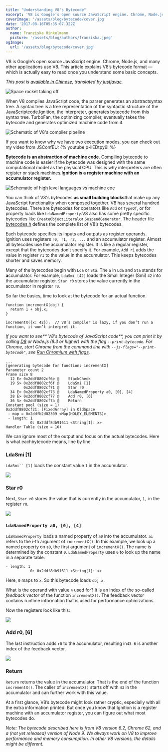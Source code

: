 ```yaml
---
title: "Understanding V8's Bytecode"
excerpt: 'V8 is Google’s open source JavaScript engine. Chrome, Node.js, and many other applications use V8. This article explains V8’s bytecode format — which is actually easy to read once you understand some basic concepts.'
coverImage: '/assets/blog/bytecode/cover.jpg'
date: '2017-08-16T05:35:07.322Z'
author:
  name: Franziska Hinkelmann
  picture: '/assets/blog/authors/franziska.jpeg'
ogImage:
  url: '/assets/blog/bytecode/cover.jpg'
---
```


V8 is Google’s open source JavaScript engine. Chrome, Node.js, and many other applications use V8. This article explains V8’s bytecode format — which is actually easy to read once you understand some basic concepts.

*This post is [available in Chinese](https://zhuanlan.zhihu.com/p/28590489), translated by [justjavac](https://medium.com/@justjavac).*


![Space rocket taking off](/assets/blog/bytecode/img1.png "Ignition! We have lift-off! Interpreter Ignition is part of our compiler pipeline since 2016.")

When V8 compiles JavaScript code, the parser generates an abstractsyntax tree. A syntax tree is a tree representation of the syntactic structure of the JavaScriptcode.Ignition, the interpreter, generates bytecode from this syntax tree. TurboFan, the optimizing compiler, eventually takes the bytecode and generates optimized machine code from it.

![Schematic of V8's compiler pipeline](/assets/blog/bytecode/img2.png "V8’s compiler pipeline")

If you want to know why we have two execution modes, you can check out my video from JSConfEU:
{% youtube p-iiEDtpy6I %}


**Bytecode is an abstraction of machine code**. Compiling bytecode to machine code is easier if the bytecode was designed with the same computational model as the physical CPU. This is why interpreters are often register or stack machines.**Ignition is a register machine with an accumulator register.**

![Schematic of high level languages vs machine coe](/assets/blog/bytecode/img3.png)

You can think of V8's bytecodes **as small building blocks**that make up any JavaScript functionality when composed together. V8 has several hundred bytecodes. There are bytecodes for operators like `Add` or `TypeOf`, or for property loads like `LdaNamedProperty`.V8 also has some pretty specific bytecodes like `CreateObjectLiteral`or `SuspendGenerator`. The header file [bytecodes.h](https://github.com/v8/v8/blob/master/src/interpreter/bytecodes.h) defines the complete list of V8’s bytecodes.

Each bytecode specifies its inputs and outputs as register operands. Ignition uses registers `r0, r1, r2, ...` and an accumulator register. Almost all bytecodes use the accumulator register. It is like a regular register, except that the bytecodes don’t specify it. For example, `Add r1` adds the value in register `r1` to the value in the accumulator. This keeps bytecodes shorter and saves memory.

Many of the bytecodes begin with `Lda` or `Sta`. The `a` in `Lda` and `Sta` stands for **a**ccumulator. For example, `LdaSmi [42]` loads the Small Integer (Smi) `42` into the accumulator register. `Star r0` stores the value currently in the accumulator in register `r0`.

So far the basics, time to look at the bytecode for an actual function.

    function incrementX(obj) {
      return 1 + obj.x;
    }

    incrementX({x: 42});  // V8’s compiler is lazy, if you don’t run a function, it won’t interpret it.

_If you want to see** V8's bytecode of JavaScript code**, you can print it by calling [D8](https://github.com/v8/v8/wiki/Using-D8) or Node.js (8.3 or higher) with the flag `--print-bytecode`. For Chrome, start Chrome from the command line with `--js-flags="--print-bytecode"`, see [Run Chromium with flags](https://www.chromium.org/developers/how-tos/run-chromium-with-flags)._
  
    ...
    [generating bytecode for function: incrementX]
    Parameter count 2
    Frame size 8
      12 E> 0x2ddf8802cf6e @    StackCheck
      19 S> 0x2ddf8802cf6f @    LdaSmi [1]
            0x2ddf8802cf71 @    Star r0
      34 E> 0x2ddf8802cf73 @    LdaNamedProperty a0, [0], [4]
      28 E> 0x2ddf8802cf77 @    Add r0, [6]
      36 S> 0x2ddf8802cf7a @    Return
    Constant pool (size = 1)
    0x2ddf8802cf21: [FixedArray] in OldSpace
     - map = 0x2ddfb2d02309 <Map(HOLEY_ELEMENTS)>
     - length: 1
               0: 0x2ddf8db91611 <String[1]: x>
    Handler Table (size = 16)

We can ignore most of the output and focus on the actual bytecodes. Here is what eachbytecode means, line by line.

### LdaSmi [1]

`LdaSmi`` [1]` loads the constant value `1` in the accumulator.

![](/assets/blog/bytecode/smallImage1.png)
### Star r0

Next, `Star r0` stores the value that is currently in the accumulator, `1,` in the register `r0`.

![](/assets/blog/bytecode/smallImage2.png)

### `LdaNamedProperty a0, [0], [4]`

`LdaNamedProperty` loads a named property of `a0` into the accumulator. `ai` refers to the i-th argument of `incrementX()`. In this example, we look up a named property on `a0`, the first argument of `incrementX()`. The name is determined by the constant `0`. `LdaNamedProperty` uses `0` to look up the name in a separate table:

    - length: 1
               0: 0x2ddf8db91611 <String[1]: x>

Here, `0` maps to `x`. So this bytecode loads `obj.x`.

What is the operand with value `4` used for? It is an index of the so-called *feedback vector* of the function `incrementX()`. The feedback vector contains runtime information that is used for performance optimizations.

Now the registers look like this:

![](/assets/blog/bytecode/smallImage3.png)

### Add r0, [6]

The last instruction adds `r0` to the accumulator, resulting in`43`. `6` is another index of the feedback vector.

![](/assets/blog/bytecode/smallImage4.png)

### Return

`Return` returns the value in the accumulator. That is the end of the function `incrementX()`. The caller of `incrementX()` starts off with `43` in the accumulator and can further work with this value.

At a first glance, V8’s bytecode might look rather cryptic, especially with all the extra information printed. But once you know that Ignition is a register machine with an accumulator register, you can figure out what most bytecodes do.

_Note: The bytecode described here is from V8 version 6.2, Chrome 62, and a (not yet released) version of Node 9. We always work on V8 to improve performance and memory consumption. In other V8 versions, the details might be different._
